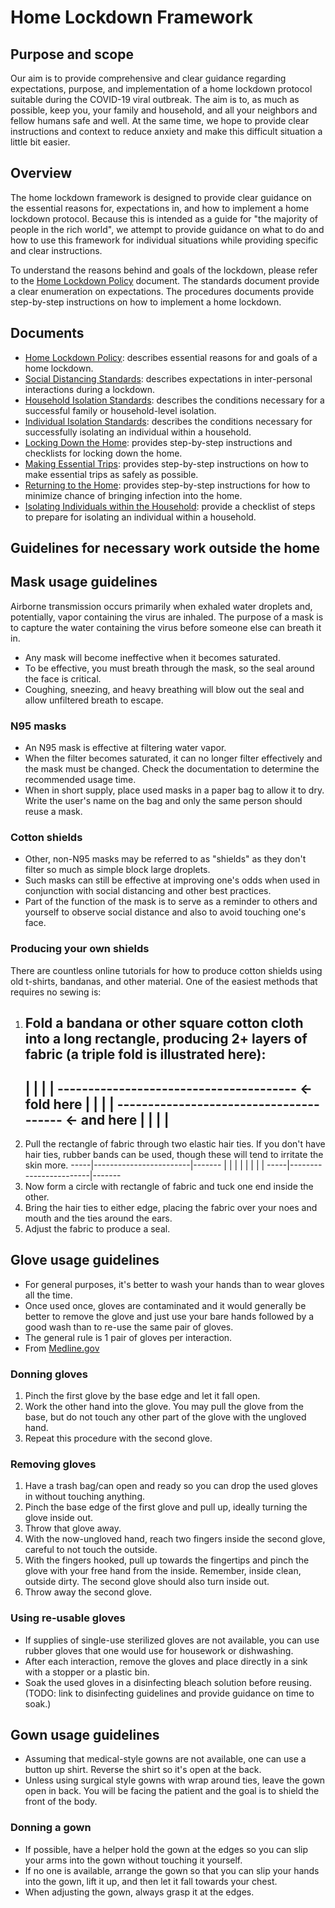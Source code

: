 # Home Lockdown Framework

## Purpose and scope

Our aim is to provide comprehensive and clear guidance regarding expectations, purpose, and implementation of a home lockdown protocol suitable during the COVID-19 viral outbreak. The aim is to, as much as possible, keep you, your family and household, and all your neighbors and fellow humans safe and well. At the same time, we hope to provide clear instructions and context to reduce anxiety and make this difficult situation a little bit easier.

## Overview

The home lockdown framework is designed to provide clear guidance on the essential reasons for, expectations in, and how to implement a home lockdown protocol. Because this is intended as a guide for "the majority of people in the rich world", we attempt to provide guidance on what to do and how to use this framework for individual situations while providing specific and clear instructions.

To understand the reasons behind and goals of the lockdown, please refer to the [Home Lockdown Policy](policies/Home%20Lockdown%20Policy.md) document. The standards document provide a clear enumeration on expectations. The procedures documents provide step-by-step instructions on how to implement a home lockdown.

## Documents

* [Home Lockdown Policy](policies/Home%20Lockdown%20Policy.md): describes essential reasons for and goals of a home lockdown.
* [Social Distancing Standards](standards/Social%20Distancing%20Standards.md): describes expectations in inter-personal interactions during a lockdown.
* [Household Isolation Standards](standards/Household%20Isolation%20Standards.md): describes the conditions necessary for a successful family or household-level isolation.
* [Individual Isolation Standards](standards/Individual%20Isolation%20Standards.md): describes the conditions necessary for successfully isolating an individual within a household.
* [Locking Down the Home](procedures/Locking%20Down%20the%20Home.md): provides step-by-step instructions and checklists for locking down the home.
* [Making Essential Trips]( procedures/Making%20Essential%20Trips.md): provides step-by-step instructions on how to make essential trips as safely as possible.
* [Returning to the Home]( procedures/Returning%20to%20the%20Home.md): provides step-by-step instructions for how to minimize chance of bringing infection into the home.
* [Isolating Individuals within the Household](procedures/Isolating%20Individuals%20within%20the%20Household.md): provide a checklist of steps to prepare for isolating an individual within a household.

## Guidelines for necessary work outside the home

## Mask usage guidelines

Airborne transmission occurs primarily when exhaled water droplets and, potentially, vapor containing the virus are inhaled. The purpose of a mask is to capture the water containing the virus before someone else can breath it in.

* Any mask will become ineffective when it becomes saturated.
* To be effective, you must breath through the mask, so the seal around the face is critical.
* Coughing, sneezing, and heavy breathing will blow out the seal and allow unfiltered breath to escape.

### N95 masks

* An N95 mask is effective at filtering water vapor.
* When the filter becomes saturated, it can no longer filter effectively and the mask must be changed. Check the documentation to determine the recommended usage time.
* When in short supply, place used masks in a paper bag to allow it to dry. Write the user's name on the bag and only the same person should reuse a mask.

### Cotton shields

* Other, non-N95 masks may be referred to as "shields" as they don't filter so much as simple block large droplets.
* Such masks can still be effective at improving one's odds when used in conjunction with social distancing and other best practices.
* Part of the function of the mask is to serve as a reminder to others and yourself to observe social distance and also to avoid touching one's face.

### Producing your own shields

There are countless online tutorials for how to produce cotton shields using old t-shirts, bandanas, and other material. One of the easiest methods that requires no sewing is:

1. Fold a bandana or other square cotton cloth into a long rectangle, producing 2+ layers of fabric (a triple fold is illustrated here):
    -------------------------------------
   |                                     |
   |                                     |
   --------------------------------------- <- fold here
   |                                     |
   |                                     |
   --------------------------------------- <- and here
   |                                     |
   |                                     |
    -------------------------------------
2. Pull the rectangle of fabric through two elastic hair ties. If you don't have hair ties, rubber bands can be used, though these will tend to irritate the skin more.
    -----|------------------------|-------
   |     |                        |       |
   |     |                        |       |
    -----|------------------------|-------
3. Now form a circle with rectangle of fabric and tuck one end inside the other.
4. Bring the hair ties to either edge, placing the fabric over your noes and mouth and the ties around the ears.
5. Adjust the fabric to produce a seal.

## Glove usage guidelines

* For general purposes, it's better to wash your hands than to wear gloves all the time.
* Once used once, gloves are contaminated and it would generally be better to remove the glove and just use your bare hands followed by a good wash than to re-use the same pair of gloves.
* The general rule is 1 pair of gloves per interaction.
* From [Medline.gov](https://medlineplus.gov/ency/patientinstructions/000452.htm)

### Donning gloves

1. Pinch the first glove by the base edge and let it fall open.
2. Work the other hand into the glove. You may pull the glove from the base, but do not touch any other part of the glove with the ungloved hand.
3. Repeat this procedure with the second glove.

### Removing gloves

1. Have a trash bag/can open and ready so you can drop the used gloves in without touching anything.
2. Pinch the base edge of the first glove and pull up, ideally turning the glove inside out.
3. Throw that glove away.
4. With the now-ungloved hand, reach two fingers inside the second glove, careful to not touch the outside.
5. With the fingers hooked, pull up towards the fingertips and pinch the glove with your free hand from the inside. Remember, inside clean, outside dirty. The second glove should also turn inside out.
6. Throw away the second glove.

### Using re-usable gloves

* If supplies of single-use sterilized gloves are not available, you can use rubber gloves that one would use for housework or dishwashing.
* After each interaction, remove the gloves and place directly in a sink with a stopper or a plastic bin.
* Soak the used gloves in a disinfecting bleach solution before reusing. (TODO: link to disinfecting guidelines and provide guidance on time to soak.)

## Gown usage guidelines

* Assuming that medical-style gowns are not available, one can use a button up shirt. Reverse the shirt so it's open at the back.
* Unless using surgical style gowns with wrap around ties, leave the gown open in back. You will be facing the patient and the goal is to shield the front of the body.

### Donning a gown

* If possible, have a helper hold the gown at the edges so you can slip your arms into the gown without touching it yourself.
* If no one is available, arrange the gown so that you can slip your hands into the gown, lift it up, and then let it fall towards your chest.
* When adjusting the gown, always grasp it at the edges.
